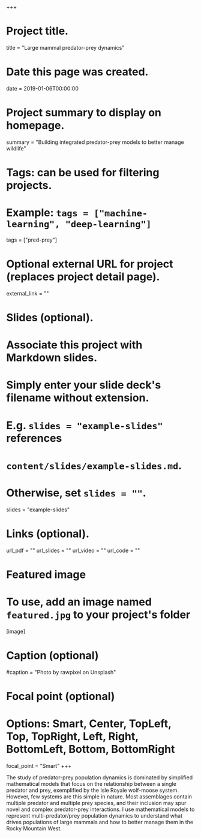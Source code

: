 +++
# Project title.
title = "Large mammal predator-prey dynamics"

# Date this page was created.
date = 2019-01-06T00:00:00

# Project summary to display on homepage.
summary = "Building integrated predator-prey models to better manage wildlife"

# Tags: can be used for filtering projects.
# Example: `tags = ["machine-learning", "deep-learning"]`
tags = ["pred-prey"]

# Optional external URL for project (replaces project detail page).
external_link = ""

# Slides (optional).
#   Associate this project with Markdown slides.
#   Simply enter your slide deck's filename without extension.
#   E.g. `slides = "example-slides"` references
#   `content/slides/example-slides.md`.
#   Otherwise, set `slides = ""`.
slides = "example-slides"

# Links (optional).
url_pdf = ""
url_slides = ""
url_video = ""
url_code = ""


# Featured image
# To use, add an image named `featured.jpg` to your project's folder
[image]
  # Caption (optional)
  #caption = "Photo by rawpixel on Unsplash"

  # Focal point (optional)
  # Options: Smart, Center, TopLeft, Top, TopRight, Left, Right, BottomLeft, Bottom, BottomRight
  focal_point = "Smart"
+++

The study of predator-prey population dynamics is dominated by simplified mathematical models that focus on the relationship between a single predator and prey, exemplified by the Isle Royale wolf-moose system. However, few systems are this simple in nature. Most assemblages contain multiple predator and multiple prey species, and their inclusion may spur novel and complex predator-prey interactions. I use mathematical models to represent multi-predator/prey population dynamics to understand what drives populations of large mammals and how to better manage them in the Rocky Mountain West.
